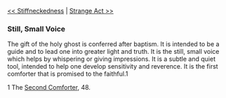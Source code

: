[<< Stiffneckedness](Stiffneckedness)  |  [Strange Act >>](Strange%20Act)

### Still, Small Voice
The gift of the holy ghost is conferred after baptism. It is intended to be a guide and to lead one into greater light and truth. It is the still, small voice which helps by whispering or giving impressions. It is a subtle and quiet tool, intended to help one develop sensitivity and reverence. It is the first comforter that is promised to the faithful.1



1 The [Second Comforter](#), 48.